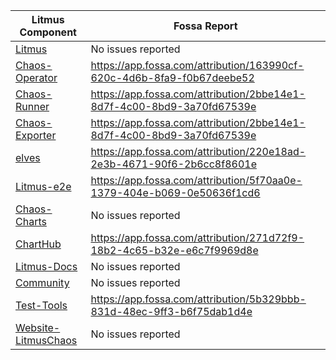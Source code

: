 |Litmus Component | Fossa Report |
|-----------------|--------------|
|[Litmus](https://github.com/litmuschaos/litmus) | No issues reported |
|[Chaos-Operator](https://github.com/litmuschaos/chaos-operator) | https://app.fossa.com/attribution/163990cf-620c-4d6b-8fa9-f0b67deebe52 | 
|[Chaos-Runner](https://github.com/litmuschaos/chart-runner) | https://app.fossa.com/attribution/2bbe14e1-8d7f-4c00-8bd9-3a70fd67539e | 
|[Chaos-Exporter](https://github.com/litmuschaos/chart-exporter) | https://app.fossa.com/attribution/2bbe14e1-8d7f-4c00-8bd9-3a70fd67539e | 
|[elves](https://github.com/litmuschaos/elves) | https://app.fossa.com/attribution/220e18ad-2e3b-4671-90f6-2b6cc8f8601e | 
|[Litmus-e2e](https://github.com/litmuschaos/litmus-e2e) |  https://app.fossa.com/attribution/5f70aa0e-1379-404e-b069-0e50636f1cd6 | 
|[Chaos-Charts](https://github.com/litmuschaos/chaos-charts) | No issues reported | 
|[ChartHub](https://github.com/litmuschaos/charthub.litmuschaos.io) | https://app.fossa.com/attribution/271d72f9-18b2-4c65-b32e-e6c7f9969d8e | 
|[Litmus-Docs](https://github.com/litmuschaos/litmus-docs) | No issues reported | 
|[Community](https://github.com/litmuschaos/community) | No issues reported |
|[Test-Tools](https://github.com/litmuschaos/test-tools) | https://app.fossa.com/attribution/5b329bbb-831d-48ec-9ff3-b6f75dab1d4e |
|[Website-LitmusChaos](https://github.com/litmuschaos/website-litmuschaos) | No issues reported |
